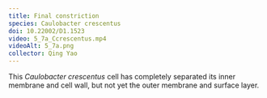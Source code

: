 ```yaml
---
title: Final constriction
species: Caulobacter crescentus 
doi: 10.22002/D1.1523
video: 5_7a_Ccrescentus.mp4
videoAlt: 5_7a.png
collector: Qing Yao
---
```


This *Caulobacter crescentus* cell has completely separated its inner membrane and cell wall, but not yet the outer membrane and surface layer.

